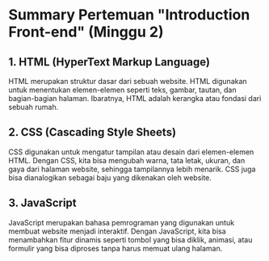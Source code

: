 # Summary Pertemuan "Introduction Front-end" (Minggu 2)

## 1. HTML (HyperText Markup Language)
HTML merupakan struktur dasar dari sebuah website. HTML digunakan untuk menentukan elemen-elemen seperti teks, gambar, tautan, dan bagian-bagian halaman. Ibaratnya, HTML adalah kerangka atau fondasi dari sebuah rumah.

## 2. CSS (Cascading Style Sheets)
CSS digunakan untuk mengatur tampilan atau desain dari elemen-elemen HTML. Dengan CSS, kita bisa mengubah warna, tata letak, ukuran, dan gaya dari halaman website, sehingga tampilannya lebih menarik. CSS juga bisa dianalogikan sebagai baju yang dikenakan oleh website.

## 3. JavaScript
JavaScript merupakan bahasa pemrograman yang digunakan untuk membuat website menjadi interaktif. Dengan JavaScript, kita bisa menambahkan fitur dinamis seperti tombol yang bisa diklik, animasi, atau formulir yang bisa diproses tanpa harus memuat ulang halaman.
